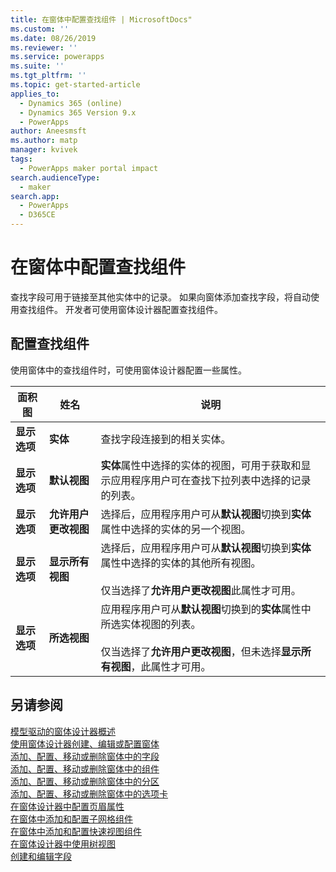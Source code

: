 ```yaml
---
title: 在窗体中配置查找组件 | MicrosoftDocs"
ms.custom: ''
ms.date: 08/26/2019
ms.reviewer: ''
ms.service: powerapps
ms.suite: ''
ms.tgt_pltfrm: ''
ms.topic: get-started-article
applies_to:
  - Dynamics 365 (online)
  - Dynamics 365 Version 9.x
  - PowerApps
author: Aneesmsft
ms.author: matp
manager: kvivek
tags:
  - PowerApps maker portal impact
search.audienceType:
  - maker
search.app:
  - PowerApps
  - D365CE
---
```


# <a name="configure-a-lookup-component-on-a-form"></a>在窗体中配置查找组件  
查找字段可用于链接至其他实体中的记录。 如果向窗体添加查找字段，将自动使用查找组件。 开发者可使用窗体设计器配置查找组件。

## <a name="configure-a-lookup-component"></a>配置查找组件
使用窗体中的查找组件时，可使用窗体设计器配置一些属性。


<!--from editor: "Drop-down" should only be an adjective. In the following table, is it a list? A menu? -->


|面积图  |姓名  |说明  |
|---------|---------|---------|
| **显示选项** | **实体** |  查找字段连接到的相关实体。 |
| **显示选项** | **默认视图** |  **实体**属性中选择的实体的视图，可用于获取和显示应用程序用户可在查找下拉列表中选择的记录的列表。 |
| **显示选项** | **允许用户更改视图** |  选择后，应用程序用户可从**默认视图**切换到**实体**属性中选择的实体的另一个视图。 |
| **显示选项** | **显示所有视图** |  选择后，应用程序用户可从**默认视图**切换到**实体**属性中选择的实体的其他所有视图。 <br /><br />仅当选择了**允许用户更改视图**此属性才可用。 |
| **显示选项** | **所选视图** |  应用程序用户可从**默认视图**切换到的**实体**属性中所选实体视图的列表。 <br /><br />仅当选择了**允许用户更改视图**，但未选择**显示所有视图**，此属性才可用。 |

## <a name="see-also"></a>另请参阅
[模型驱动的窗体设计器概述](form-designer-overview.md)  
[使用窗体设计器创建、编辑或配置窗体](create-and-edit-forms.md)  
[添加、配置、移动或删除窗体中的字段](add-move-or-delete-fields-on-form.md)  
[添加、配置、移动或删除窗体中的组件](add-move-configure-or-delete-components-on-form.md)  
[添加、配置、移动或删除窗体中的分区](add-move-or-delete-sections-on-form.md)  
[添加、配置、移动或删除窗体中的选项卡](add-move-or-delete-tabs-on-form.md)  
[在窗体设计器中配置页眉属性](form-designer-header-properties.md)  
[在窗体中添加和配置子网格组件](form-designer-add-configure-subgrid.md)  
[在窗体中添加和配置快速视图组件](form-designer-add-configure-quickview.md)  
[在窗体设计器中使用树视图](using-tree-view-on-form.md)  
[创建和编辑字段](../common-data-service/create-edit-field-portal.md)  
